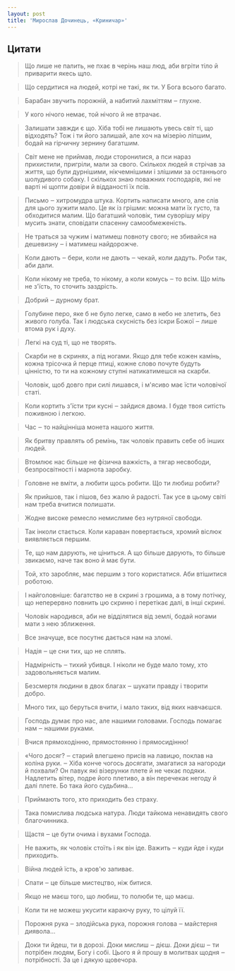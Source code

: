 ```yaml
---
layout: post
title: 'Мирослав Дочинець, «Криничар»'
---
```


## Цитати
>Що лише не палить, не пхає в черінь наш люд, аби вгріти тіло й приварити якесь щло.

>Що сердитися на людей, котрі не такі, як ти. У Бога всього багато.

>Барабан звучить порожній, а набитий лахміттям ‒ глухне.

>У кого нічого немає, той нічого й не втрачає.

>Залишати завжди є що. Хіба тобі не лишають увесь світ ті, що відходять? Тож і ти його залишай, але хоч на мізерію ліпшим, бодай на гірчичну зернину багатшим.

>Світ мене не приймав, люди сторонилися, а пси нараз прихистили, пригріли, мали за свого. Скількох людей я стрічав за життя, що були дурнішими, нікчемнішими і злішими за останнього шолудивого собаку. І скількох знаю поважних господарів, які не варті ні щопти довіри й відданості їх псів.

>Письмо ‒ хитромудра штука. Кортить написати много, але слів для цього зужити мало. Це як із грішми: можна мати їх густо, та обходитися малим. Що багатший чоловік, тим суворішу міру мусить знати, сповідати спасенну самообмеженість.

>Не траться за чужим і матимеш повноту свого; не збивайся на дешевизну ‒ і матимеш найдорожче.

>Коли дають ‒ бери, коли не дають ‒ чекай, коли дадуть. Роби так, аби дали.

>Коли нікому не треба, то нікому, а коли комусь ‒ то всім. Що міль не з'їсть, то сточить заздрість.

>Добрий ‒ дурному брат.

>Голубине перо, яке б не було легке, само в небо не злетить, без живого голуба. Так і людська скусність без іскри Божої ‒ лише втома рук і духу.

>Легкі на суд ті, що не творять.

>Скарби не в скринях, а під ногами. Якщо для тебе кожен камінь, кожна трісочка й перце птиці, кожне слово почуте будуть цінністю, то ти на кожному ступні натикатимешся на скарби.

>Чоловік, щоб довго при силі лишався, і м'ясиво має їсти чоловічої статі.

>Коли кортить з'їсти три кусні ‒ зайдися двома. І буде твоя ситість поживною і легкою.

>Час ‒ то найцінніша монета нашого життя.

>Як бритву правлять об ремінь, так чоловік править себе об інших людей.

>Втомлює нас більше не фізична важкість, а тягар несвободи, безпросвітності і марнота заробку.

>Головне не вміти, а любити щось робити. Що ти любиш робити?

>Як прийшов, так і пішов, без жалю й радості. Так усе в цьому світі нам треба вчитися полишати.

>Жодне високе ремесло немислиме без нутряної свободи.

>Так інколи стається. Коли караван повертається, хромий віслюк виявляється першим.

>Те, що нам дарують, не ціниться. А що більше дарують, то більше звикаємо, наче так воно й має бути.

>Той, хто заробляє, має першим з того користатися. Аби втішитися роботою.

>І найголовніше: багатство не в скрині з грошима, а в тому потічку, що неперервно повнить цю скриню і перетікає далі, в інші скрині.

>Чоловік народився, аби не відділятися від землі, бодай ногами мати з нею зближення.

>Все значуще, все посутнє дається нам на зломі.

>Надія ‒ це сни тих, що не сплять.

>Надмірність ‒ тихий убивця. І ніколи не буде мало тому, хто задовольняється малим.

>Безсмертя людини в двох благах ‒ шукати правду і творити добро.

>Много тих, що беруться вчити, і мало таких, від яких навчаєшся.

>Господь думає про нас, але нашими головами. Господь помагає нам ‒ нашими руками.

>Вчися прямоходінню, прямостоянню і прямосидінню!

>«Чого досяг? ‒ старий влегшено присів на лавицю, поклав на коліна руки. ‒ Хіба конче чогось досягати, змагатися за нагороди й похвали? Он павук які візерунки плете й не чекає подяки. Надлетить вітер, подре його плетиво, а він перечекає негоду й далі плете. Бо така його судьбина…

>Приймають того, хто приходить без страху.

>Така помислива людська натура. Люди тайкома ненавидять свого благочинника.

>Щастя ‒ це бути очима і вухами Господа.

>Не важить, як чоловік стоїть і як він іде. Важить ‒ куди йде і куди приходить.

>Війна людей їсть, а кров'ю запиває.

>Спати ‒ це більше мистецтво, ніж битися.

>Якщо не маєш того, що любиш, то полюби те, що маєш.

>Коли ти не можеш укусити караючу руку, то цілуй її.

>Порожня рука ‒ злодійська рука, порожня голова ‒ майстерня диявола…

>Доки ти йдеш, ти в дорозі. Доки мислиш ‒ дієш. Доки дієш ‒ ти потрібен людям, Богу і собі. Цього я й прошу в молитвах щодня ‒ потрібності. За це і дякую щовечора.
